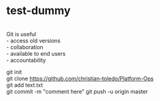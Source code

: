 # test-dummy<br>
<br>
Git is useful <br>
	- access old versions<br>
	- collaboration<br>
	- available to end users<br>
	- accountability<br>

git init <br>
git clone https://github.com/christian-toledo/Platform-Ops <br>
git add text.txt <br>
git commit -m "comment here"
git push -u origin master
